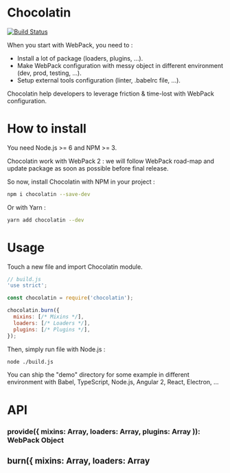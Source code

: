 # Chocolatin

[![Build Status](https://travis-ci.org/kMeillet/chocolatin.svg?branch=master)](https://travis-ci.org/kMeillet/chocolatin)

When you start with WebPack, you need to :

- Install a lot of package (loaders, plugins, ...).
- Make WebPack configuration with messy object in different environment (dev, prod, testing, ...).
- Setup external tools configuration (linter, .babelrc file, ...).

Chocolatin help developers to leverage friction & time-lost with WebPack configuration.

# How to install

You need Node.js >= 6 and NPM >= 3.

Chocolatin work with WebPack 2 : we will follow WebPack road-map and update package as soon as possible before final release.

So now, install Chocolatin with NPM in your project :

```sh
npm i chocolatin --save-dev
```

Or with Yarn :

```sh
yarn add chocolatin --dev
```

# Usage

Touch a new file and import Chocolatin module.

```js
// build.js
'use strict';

const chocolatin = require('chocolatin');

chocolatin.burn({
  mixins: [/* Mixins */],
  loaders: [/* Loaders */],
  plugins: [/* Plugins */],
});
```

Then, simply run file with Node.js :

```sh
node ./build.js
```

You can ship the "demo" directory for some example in different environment with Babel, TypeScript, Node.js, Angular 2, React, Electron, ...

# API

### provide({ mixins: Array<Object>, loaders: Array<Object>, plugins: Array<Function> )): WebPack Object

### burn({ mixins: Array<Object>, loaders: Array<Object>, plugins: Array<Function> )): void

### watch({ mixins: Array<Object>, loaders: Array<Object>, plugins: Array<Function> )): WebPack Watcher

### server({ mixins: Array<Object>, loaders: Array<Object>, plugins: Array<Function> )): WebPack Dev Server
